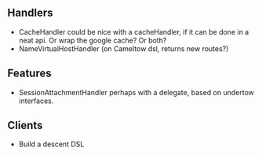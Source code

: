 ## Handlers

* CacheHandler could be nice with a cacheHandler, if it can be done in a neat api. Or wrap the google cache? Or both?
* NameVirtualHostHandler (on Cameltow dsl, returns new routes?)

## Features

* SessionAttachmentHandler perhaps with a delegate, based on undertow interfaces.

## Clients

* Build a descent DSL